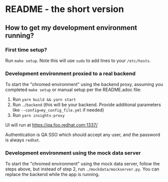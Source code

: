 # README - the short version

## How to get my development environment running?

### First time setup?
Run `make setup`.  Note this will use `sudo` to add lines to your `/etc/hosts`.

### Development environment proxied to a real backend

To start the "chromed environment" using the backend proxy, assuming you completed `make setup` or manual setup per the README.adoc file:

1. Run `yarn build && yarn start`
2. Run `./backend` (this will be your backend. Provide additional parameters like `--config=my_config_file.yml` if needed)
3. Run `yarn insights-proxy`

UI will run at https://qa.foo.redhat.com:1337/

Authentication is QA SSO which should accept any user, and the password is always `redhat`.

### Development environment using the mock data server

To start the "chromed environment" using the mock data server, follow the steps above, but instead of step 2,
run `./mockdata/mockserver.py`. You can replace the backend while the app is running.

